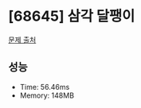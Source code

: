 # [68645] 삼각 달팽이

[문제 출처](https://school.programmers.co.kr/learn/courses/30/lessons/68645)

## 성능

- Time: 56.46ms
- Memory: 148MB